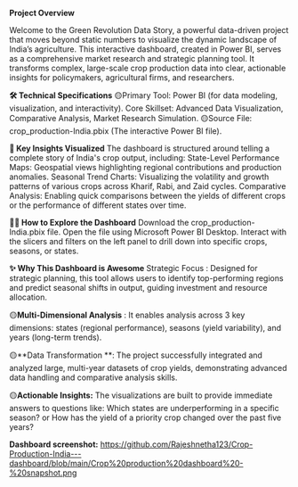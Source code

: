 **Project Overview**

Welcome to the Green Revolution Data Story, a powerful data-driven project that moves beyond static numbers
to visualize the dynamic landscape of India’s agriculture. This interactive dashboard, created in Power BI,
serves as a comprehensive market research and strategic planning tool.
It transforms complex, large-scale crop production data into clear, actionable insights for policymakers, 
agricultural firms, and researchers.

**🛠️ Technical Specifications**
🟡Primary Tool: Power BI (for data modeling, visualization, and interactivity).
Core Skillset: Advanced Data Visualization, Comparative Analysis, Market Research Simulation.
🟡Source File: crop_production-India.pbix (The interactive Power BI file).

**🚀 Key Insights Visualized**
The dashboard is structured around telling a complete story of India's crop output, including:
State-Level Performance Maps: Geospatial views highlighting regional contributions and production anomalies.
Seasonal Trend Charts: Visualizing the volatility and growth patterns of various crops across Kharif, Rabi, and Zaid cycles.
Comparative Analysis: Enabling quick comparisons between the yields of different crops or the performance of
different states over time.


**🧑‍💻 How to Explore the Dashboard**
Download the crop_production-India.pbix file.
Open the file using Microsoft Power BI Desktop.
Interact with the slicers and filters on the left panel to drill down into specific crops, seasons, or states.

**✨ Why This Dashboard is Awesome**
Strategic Focus :	Designed for strategic planning, this tool allows users to identify top-performing regions and 
predict seasonal shifts in output, guiding investment and resource allocation.

🟡**Multi-Dimensional Analysis** :	It enables analysis across 3 key dimensions: states (regional performance),
seasons (yield variability), and years (long-term trends).

🟡**Data Transformation **:	The project successfully integrated and analyzed large, multi-year datasets of crop yields,
demonstrating advanced data handling and comparative analysis skills.

🟡**Actionable Insights:**	The visualizations are built to provide immediate answers to questions like: Which states are 
underperforming in a specific season? or How has the yield of a priority crop changed over the past five years?

**Dashboard screenshot:**  https://github.com/Rajeshnetha123/Crop-Production-India---dashboard/blob/main/Crop%20production%20dashboard%20-%20snapshot.png
